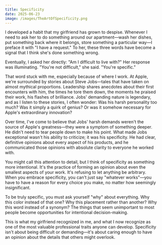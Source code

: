 ```yaml
---
title: Specificity
date: 2025-06-23
image: /images/TheArtOfSpecificity.png
---
```

I developed a habit that my girlfriend has grown to despise. Whenever I need to ask her to do something around our apartment—wash her dishes, put something back where it belongs, store something a particular way—I preface it with "I have a request." To her, these three words have become a signal that I think she's done something wrong.

Eventually, I asked her directly: "Am I difficult to live with?" Her response was illuminating. "You're not difficult," she said. "You're specific."

That word stuck with me, especially because of where I work. At Apple, we're surrounded by stories about Steve Jobs—tales that have taken on almost mythical proportions. Leadership shares anecdotes about their first encounters with him, the times he tore them down, the moments he praised their work, his flashes of brilliance. Jobs' demanding nature is legendary, and as I listen to these stories, I often wonder: Was his harsh personality too much? Was it simply a quirk of genius? Or was it somehow necessary for Apple's extraordinary innovation?

Over time, I've come to believe that Jobs' harsh demands weren't the source of Apple's greatness—they were a symptom of something deeper. He didn't need to tear people down to make his point. What made Jobs exceptional wasn't his ability to criticize; it was his specificity. He had clear, definitive opinions about every aspect of his products, and he communicated those opinions with absolute clarity to everyone he worked with.

You might call this attention to detail, but I think of specificity as something more intentional. It's the practice of forming an opinion about even the smallest aspects of your work. It's refusing to let anything be arbitrary. When you embrace specificity, you can't just say "whatever works"—you have to have a reason for every choice you make, no matter how seemingly insignificant.

To be truly specific, you must ask yourself "why" about everything. Why this color instead of that one? Why this placement rather than another? Why this word instead of a synonym? The things that seem unimportant to most people become opportunities for intentional decision-making.

This is what my girlfriend recognized in me, and what I now recognize as one of the most valuable professional traits anyone can develop. Specificity isn't about being difficult or demanding—it's about caring enough to have an opinion about the details that others might overlook.
